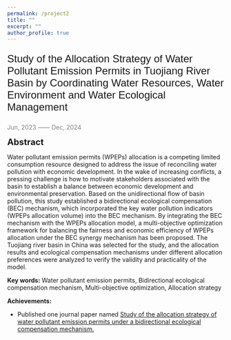 ```yaml
---
permalink: /project2
title: ""
excerpt: ""
author_profile: true
---
```



<p style="font-family: 'Arial', sans-serif; font-size: 24px;">Study of the Allocation Strategy of Water Pollutant Emission Permits in Tuojiang River Basin by Coordinating Water Resources, Water Environment and Water Ecological Management </p>

<span style="color: grey;">Jun, 2023 —— Dec, 2024</span>

<span style="font-size:20px;">**Abstract**</span>

Water pollutant emission permits (WPEPs) allocation is a competing limited consumption resource designed to address the issue of reconciling water pollution with economic development. In the wake of increasing conflicts, a pressing challenge is how to motivate stakeholders associated with the basin to establish a balance between economic development and environmental preservation. Based on the unidirectional flow of basin pollution, this study established a bidirectional ecological compensation (BEC) mechanism, which incorporated the key water pollution indicators (WPEPs allocation volume) into the BEC mechanism. By integrating the BEC mechanism with the WPEPs allocation model, a multi-objective optimization framework for balancing the fairness and economic efficiency of WPEPs allocation under the BEC synergy mechanism has been proposed. The Tuojiang river basin in China was selected for the study, and the allocation results and ecological compensation mechanisms under different allocation preferences were analyzed to verify the validity and practicality of the model. 

**Key words:** Water pollutant emission permits, Bidirectional ecological compensation mechanism, Multi-objective optimization, Allocation strategy

**Achievements:** 
- Published one journal paper named
[Study of the allocation strategy of water pollutant emission permits under a bidirectional ecological compensation mechanism.](https://doi.org/10.1016/j.ecolind.2023.110849)

